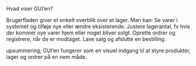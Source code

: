 Hvad viser GUI’en?

Brugerfladen giver et enkelt overblik over et lager. Man kan:
Se varer i systemet og tilføje nye eller ændre eksisterende. Justere lagerantal, fx hvis der kommer nye varer hjem eller noget bliver solgt.
Oprette ordrer og registrere, når de er modtaget.
Lave salg og afslutte en bestilling.

upsummering; GUI’en fungerer som en visuel indgang til at styre produkter, lager og ordrer på en nem måde.
